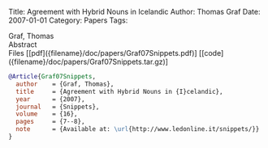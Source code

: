 Title: Agreement with Hybrid Nouns in Icelandic
Author: Thomas Graf
Date: 2007-01-01
Category: Papers
Tags: 

<div markdown class="authors">
Graf, Thomas
</div>

<div markdown class="abstract">
<span id="abstract-title">Abstract</span>

</div>

<div markdown class="files">
<span id="files-title">Files</span>
[[pdf]({filename}/doc/papers/Graf07Snippets.pdf)]
[[code]({filename}/doc/papers/Graf07Snippets.tar.gz)]
</div>

~~~bibtex
@Article{Graf07Snippets,
  author	= {Graf, Thomas},
  title		= {Agreement with Hybrid Nouns in {I}celandic},
  year		= {2007},
  journal	= {Snippets},
  volume	= {16},
  pages		= {7--8},
  note		= {Available at: \url{http://www.ledonline.it/snippets/}}
}
~~~

